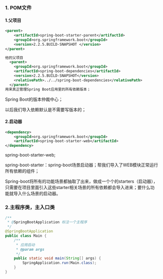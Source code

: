 ### 1. POM文件

#### 1.父项目

```xml
<parent>
    <artifactId>spring-boot-starter-parent</artifactId>
    <groupId>org.springframework.boot</groupId>
    <version>2.2.5.BUILD-SNAPSHOT </version>
</parent>

他的父项目
  <parent>
    <groupId>org.springframework.boot</groupId>
    <artifactId>spring-boot-dependencies</artifactId>
    <version>2.2.5.BUILD-SNAPSHOT</version>
    <relativePath>../../spring-boot-dependencies</relativePath>
  </parent>
用来真正管理Spring Boot应用里的所有依赖版本；
```

Spring Boot的版本仲裁中心；

以后我们导入依赖默认是不需要写版本的；

#### 2.启动器

```xml
<dependency>
    <groupId>org.springframework.boot</groupId>
    <artifactId>spring-boot-starter-web</artifactId>
</dependency>
```

spring-boot-starter-web;

​	spring-boot-starter：spring-boot场景启动器；帮我们导入了WEB模块正常运行所有依赖的组件；

Spring-boot将所有的功能场景都抽取了出来，做成一个个的starters（启动器），只需要在项目里面引入这些starter相关场景的所有依赖都会导入进来；要什么功能就导入什么场景的启动器。

### 2.主程序类，主入口类

```java
/**
 * @SpringBootApplication 标注一个主程序
 */
@SpringBootApplication
public class Main {
    /**
     * 应用启动
     * @param args
     */
    public static void main(String[] args) {
        SpringApplication.run(Main.class);
    }
}
```